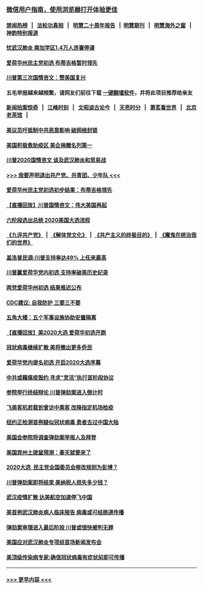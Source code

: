 ### [微信用户指南，使用浏览器打开体验更佳](https://github.com/gfw-breaker/banned-news1/blob/master/indexes/wechat-guide.md?t=0)
#### [禁闻热榜](热点新闻.md?t=0)  &nbsp;&nbsp;|&nbsp;&nbsp; [法轮功真相](https://github.com/gfw-breaker/truth/blob/master/README.md?t=0) &nbsp;&nbsp;|&nbsp;&nbsp; [明慧二十周年报告](https://github.com/gfw-breaker/mh-reports/blob/master/README.md?t=0) &nbsp;&nbsp;|&nbsp;&nbsp;[明慧期刊](https://github.com/gfw-breaker/mh-qikan) &nbsp;&nbsp;|&nbsp;&nbsp; [明慧海外之窗](https://github.com/gfw-breaker/mh-news/blob/master/README.md?t=0) &nbsp;&nbsp;|&nbsp;&nbsp; [神韵特别报道](https://github.com/gfw-breaker/mh-news/blob/master/shenyun.md?t=0)
#### [忧武汉肺炎 南加学区1.4万人连署停课](../pages/prog203/a102770166.md?t=02060311) 
#### [爱荷华州民主党初选 布蒂吉格暂时领先](../pages/prog203/a102770142.md?t=02060311) 
#### [川普第三次国情咨文：赞美国复兴](../pages/prog203/a102770133.md?t=02060311) 
#### 五毛举报越来越频繁，请网友们前往下载 [一键翻墙软件](https://github.com/gfw-breaker/ssr-accounts)，并将此项目推荐给亲友
#### [新闻拍案惊奇](https://github.com/gfw-breaker/banned-news1/blob/master/pages/link4.md) &nbsp;&nbsp;|&nbsp;&nbsp; [江峰时刻](https://github.com/gfw-breaker/banned-news1/blob/master/pages/link4.md) &nbsp;&nbsp;|&nbsp;&nbsp; [文昭谈古论今](https://github.com/gfw-breaker/banned-news1/blob/master/pages/link4.md) &nbsp;&nbsp;|&nbsp;&nbsp; [天亮时分](https://github.com/gfw-breaker/banned-news1/blob/master/pages/link4.md) &nbsp;&nbsp;|&nbsp;&nbsp; [萧茗看世界](https://github.com/gfw-breaker/banned-news1/blob/master/pages/link4.md) &nbsp;&nbsp;|&nbsp;&nbsp; [北京老茶馆](https://github.com/gfw-breaker/banned-news1/blob/master/pages/link4.md) &nbsp;&nbsp;|&nbsp;&nbsp; 
#### [美议员吁抵制中共恶意影响 破网络封锁](../pages/prog203/a102770069.md?t=02060311) 
#### [美国积极救助疫区 美企捐赠名列第一](../pages/prog203/a102770023.md?t=02060311) 
#### [川普2020国情咨文 谈及武汉肺炎和贸易战](../pages/prog203/a102769813.md?t=02060311) 
#### [>>> 我要声明退出共产党、共青团、少年队 <<<](https://github.com/begood0513/goodnews/blob/master/quit/letter.md) 
#### [爱荷华州民主党初选初步结果：布蒂吉格领先](../pages/prog203/a102769463.md?t=02060311) 
#### [【直播回放】川普国情咨文：伟大美国再起](../pages/prog203/a102768464.md?t=02060311) 
#### [六阶段选出总统 2020美国大选流程](../pages/prog203/a102769417.md?t=02060311) 
#### [《九评共产党》](https://github.com/begood0513/9ping.md/blob/master/README.md) &nbsp;|&nbsp; [《解体党文化》](../../../../jtdwh.md/blob/master/README.md)  &nbsp;|&nbsp; [《共产主义的终极目的》](../../../../gczydzjmd.md/blob/master/README.md) &nbsp;|&nbsp; [《魔鬼在统治我们的世界》](../../../../mgztzwmdsj.md/blob/master/README.md) 
#### [盖洛普民调:川普支持率达49% 上任来最高](../pages/prog203/a102769331.md?t=02060311) 
#### [川普赢爱荷华党内初选 支持率破美历史纪录](../pages/prog203/a102769296.md?t=02060311) 
#### [两党爱荷华州初选 结果推迟公布](../pages/prog203/a102769256.md?t=02060311) 
#### [CDC建议: 自我防护 三要三不要](../pages/prog203/a102769261.md?t=02060311) 
#### [五角大楼：五个军事设施协助安置隔离](../pages/prog203/a102769237.md?t=02060311) 
#### [【直播回放】美2020大选 爱荷华初选开跑](../pages/prog203/a102768484.md?t=02060311) 
#### [冠状病毒继续扩散 美将撤出更多侨民](../pages/prog203/a102768407.md?t=02060311) 
#### [爱荷华党内提名初选 开启2020大选序幕](../pages/prog203/a102768451.md?t=02060311) 
#### [中共或藉瘟疫毁约 寻求“灵活”执行首阶段协议](../pages/prog203/a102768331.md?t=02060311) 
#### [参院举行终结辩论 川普弹劾案进入倒计时](../pages/prog203/a102768276.md?t=02060311) 
#### [飞美客机若载到曾访中乘客 改降指定机场检疫](../pages/prog203/a102767735.md?t=02060311) 
#### [纽约正检测首例疑似冠状病毒 患者去过中国大陆](../pages/prog203/a102767642.md?t=02060311) 
#### [美国会参院将调查弹劾案举报人及拜登](../pages/prog203/a102767546.md?t=02060311) 
#### [美国宾州土拨鼠预测：春天就要来了](../pages/prog203/a102767516.md?t=02060311) 
#### [2020大选  民主党全国委员会修改规则为彭博？](../pages/prog203/a102767512.md?t=02060311) 
#### [川普弹劾案即将结束 美纳税人损失多少钱？](../pages/prog203/a102767453.md?t=02060311) 
#### [武汉疫情扩散 达美航空加速停飞中国](../pages/prog203/a102767103.md?t=02060311) 
#### [美首例武汉肺炎病人临床报告 病毒或可经肠道传播](../pages/prog203/a102766898.md?t=02060311) 
#### [弹劾案审理进入最后阶段 川普或很快被判无罪](../pages/prog203/a102766981.md?t=02060311) 
#### [美国应对武汉肺炎专项组首场新闻发布会](../pages/prog203/a102766955.md?t=02060311) 
#### [美顶级传染病专家:确信冠状病毒有症状前即可传播](../pages/prog203/a102766800.md?t=02060311) 

----
#### [ >>> 更早内容 <<< ](../indexes/prog203-earlier.md)
